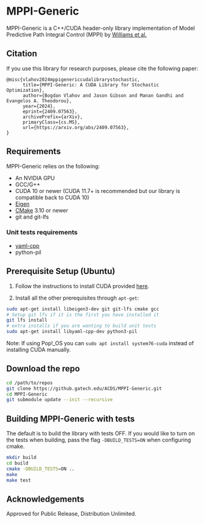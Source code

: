 # MPPI-Generic
MPPI-Generic is a C++/CUDA header-only library implementation of Model Predictive Path Integral Control (MPPI) by [Williams et al.](https://ieeexplore.ieee.org/document/8558663)

## Citation
If you use this library for research purposes, please cite the following paper:
```
@misc{vlahov2024mppigenericcudalibrarystochastic,
      title={MPPI-Generic: A CUDA Library for Stochastic Optimization},
      author={Bogdan Vlahov and Jason Gibson and Manan Gandhi and Evangelos A. Theodorou},
      year={2024},
      eprint={2409.07563},
      archivePrefix={arXiv},
      primaryClass={cs.MS},
      url={https://arxiv.org/abs/2409.07563},
}
```

## Requirements
MPPI-Generic relies on the following:
* An NVIDIA GPU
* GCC/G++
* CUDA 10 or newer (CUDA 11.7+ is recommended but our library is compatible back to CUDA 10)
* [Eigen](https://eigen.tuxfamily.org/index.php?title=Main_Page)
* [CMake](https://cmake.org/) 3.10 or newer
* git and git-lfs
### Unit tests requirements
* [yaml-cpp](https://github.com/jbeder/yaml-cpp)
* python-pil

## Prerequisite Setup (Ubuntu)
1. Follow the instructions to install CUDA provided [here](https://docs.nvidia.com/cuda/cuda-installation-guide-linux/index.html).

2. Install all the other prerequisites through `apt-get`:
```bash
sudo apt-get install libeigen3-dev git git-lfs cmake gcc
# Setup git lfs if it is the first you have installed it
git lfs install
# extra installs if you are wanting to build unit tests
sudo apt-get install libyaml-cpp-dev python3-pil
```

Note: If using Pop!\_OS you can `sudo apt install system76-cuda` instead of installing CUDA manually.

## Download the repo
```bash
cd /path/to/repos
git clone https://github.gatech.edu/ACDS/MPPI-Generic.git
cd MPPI-Generic
git submodule update --init --recursive
```
## Building MPPI-Generic with tests

The default is to build the library with tests OFF.
If you would like to turn on the tests when building, pass the flag `-DBUILD_TESTS=ON` when configuring cmake.

```bash
mkdir build
cd build
cmake -DBUILD_TESTS=ON ..
make
make test
```

## Acknowledgements
Approved for Public Release, Distribution Unlimited.

